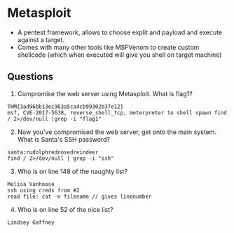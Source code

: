 # Metasploit

-   A pentest framework, allows to choose explit and payload and execute against a target.
-   Comes with many other tools like MSFVenom to create custom shellcode (which when executed will give you shell on target machine)

## Questions

1. Compromise the web server using Metasploit. What is flag1?

```
THM{3ad96bb13ec963a5ca4cb99302b37e12}
msf, CVE-2017-5638, reverse_shell_tcp, meterpreter to shell spawn find / 2>/dev/null |grep -i "flag1"
```

2. Now you've compromised the web server, get onto the main system. What is Santa's SSH password?

```
santa:rudolphrednosedreindeer
find / 2>/dev/null | grep -i "ssh"
```

3. Who is on line 148 of the naughty list?

```
Melisa Vanhoose
ssh using creds from #2
read file: cat -n filename // gives linenumber
```

4. Who is on line 52 of the nice list?

```
Lindsey Gaffney
```
